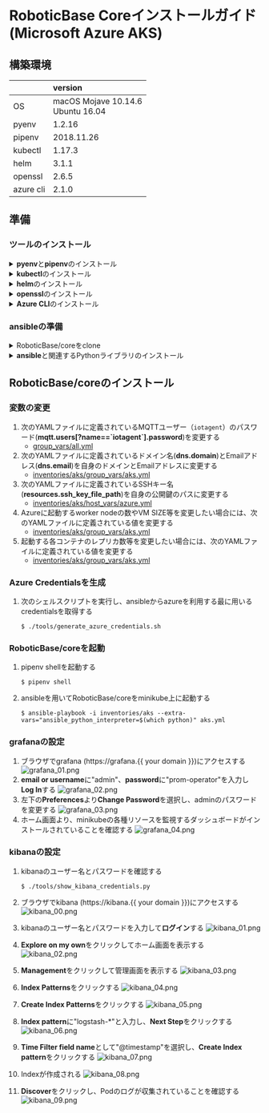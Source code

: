 # RoboticBase Coreインストールガイド(Microsoft Azure AKS)

## 構築環境

||version|
|:--|:--|
|OS|macOS Mojave 10.14.6<br/>Ubuntu 16.04|
|pyenv|1.2.16|
|pipenv|2018.11.26|
|kubectl|1.17.3|
|helm|3.1.1|
|openssl|2.6.5|
|azure cli|2.1.0|

## 準備
### ツールのインストール
<details><summary><b>pyenv</b>と<b>pipenv</b>のインストール</summary>
<p>

#### macOS

```
$ brew install pyenv
$ echo 'export PYENV_ROOT="$HOME/.pyenv"' >> ~/.bashrc
$ echo 'export PATH="$PYENV_ROOT/bin:$PATH"' >> ~/.bashrc
$ echo 'eval "$(pyenv init -)"' >> ~/.bashrc
$ source ~/.bashrc
$ brew install pipenv
```

#### ubuntu

```
$ sudo apt install -y build-essential libffi-dev libssl-dev zlib1g-dev libbz2-dev libreadline-dev libsqlite3-dev git python3-pip
$ git clone https://github.com/pyenv/pyenv.git ~/.pyenv
$ echo 'export PYENV_ROOT="$HOME/.pyenv"' >> ~/.bashrc
$ echo 'export PATH="$PYENV_ROOT/bin:$PATH"' >> ~/.bashrc
$ echo 'eval "$(pyenv init -)"' >> ~/.bashrc
$ source ~/.bashrc
$ pip3 install pipenv
```

</p>
</details>

<details><summary><b>kubectl</b>のインストール</summary>
<p>

#### macOS

```
$ curl -LO "https://storage.googleapis.com/kubernetes-release/release/v1.17.3/bin/darwin/amd64/kubectl"
$ chmod +x ./kubectl
$ sudo mv ./kubectl /usr/local/bin/kubectl
```

#### ubuntu

```
$ curl -LO "https://storage.googleapis.com/kubernetes-release/release/v1.17.3/bin/linux/amd64/kubectl"
$ chmod +x ./kubectl
$ sudo mv ./kubectl /usr/local/bin/kubectl
```

</p>
</details>

<details><summary><b>helm</b>のインストール</summary>
<p>

#### macOS

```
$ curl -LO "https://get.helm.sh/helm-v3.1.1-darwin-amd64.tar.gz"
$ tar xvfz helm-v3.1.1-darwin-amd64.tar.gz
$ sudo mv darwin-amd64/helm /usr/local/bin/helm
```

#### ubuntu

```
$ curl -LO "https://get.helm.sh/helm-v3.1.1-linux-amd64.tar.gz"
$ tar xvfz helm-v3.1.1-linux-amd64.tar.gz
$ sudo mv linux-amd64/helm /usr/local/bin/helm
```

</p>
</details>

<details><summary><b>openssl</b>のインストール</summary>
<p>

#### macOS

```
$ brew install openssl
```

#### ubuntu

```
$ sudo apt install -y openssl
```

</p>
</details>

<details><summary><b>Azure CLI</b>のインストール</summary>
<p>

#### macOS

```
$ brew install azure-cli
```

#### ubuntu

```
$ curl -sL https://aka.ms/InstallAzureCLIDeb | sudo bash
```

</p>
</details>

### ansibleの準備
<details><summary>RoboticBase/coreをclone</summary>
<p>

```
$ git clone https://github.com/RoboticBase/core.git
$ cd core
```

</p>
</details>

<details><summary><b>ansible</b>と関連するPythonライブラリのインストール</summary>
<p>

```
$ cd ansible
$ pipenv install
```

</p>
</details>

## RoboticBase/coreのインストール
### 変数の変更
1. 次のYAMLファイルに定義されているMQTTユーザー（`iotagent`）のパスワード(**mqtt.users[?name==\`iotagent\`].password**)を変更する
    * [group\_vars/all.yml](../../ansible/group_vars/all.yml)
1. 次のYAMLファイルに定義されているドメイン名(**dns.domain**)とEmailアドレス(**dns.email**)を自身のドメインとEmailアドレスに変更する
    * [inventories/aks/group\_vars/aks.yml](../../ansible/inventories/aks/group_vars/aks.yml)
1. 次のYAMLファイルに定義されているSSHキー名(**resources.ssh\_key\_file\_path**)を自身の公開鍵のパスに変更する
    * [inventories/aks/host\_vars/azure.yml](../../ansible/inventories/aks/host_vars/azure.yml)
1. Azureに起動するworker nodeの数やVM SIZE等を変更したい場合には、次のYAMLファイルに定義されている値を変更する
    * [inventories/aks/group\_vars/aks.yml](../../ansible/inventories/aks/group_vars/aks.yml)
1. 起動する各コンテナのレプリカ数等を変更したい場合には、次のYAMLファイルに定義されている値を変更する
    * [inventories/aks/group\_vars/aks.yml](../../ansible/inventories/aks/group_vars/aks.yml)

### Azure Credentialsを生成
1. 次のシェルスクリプトを実行し、ansibleからazureを利用する最に用いるcredentialsを取得する

    ```
    $ ./tools/generate_azure_credentials.sh
    ```

### RoboticBase/coreを起動
1. pipenv shellを起動する

    ```
    $ pipenv shell
    ```
1. ansibleを用いてRoboticBase/coreをminikube上に起動する

    ```
    $ ansible-playbook -i inventories/aks --extra-vars="ansible_python_interpreter=$(which python)" aks.yml
    ```

### grafanaの設定
1. ブラウザでgrafana (https://grafana.{{ your domain }})にアクセスする
    ![grafana\_01.png](../images/aks/grafana_01.png)
1. **email or username**に"admin"、**password**に"prom-operator"を入力し**Log In**する
    ![grafana\_02.png](../images/aks/grafana_02.png)
1. 左下の**Preferences**より**Change Password**を選択し、adminのパスワードを変更する
    ![grafana\_03.png](../images/aks/grafana_03.png)
1. ホーム画面より、minikubeの各種リソースを監視するダッシュボードがインストールされていることを確認する
    ![grafana\_04.png](../images/aks/grafana_04.png)

### kibanaの設定
1. kibanaのユーザー名とパスワードを確認する

    ```
    $ ./tools/show_kibana_credentials.py
    ```
1. ブラウザでkibana (https://kibana.{{ your domain }})にアクセスする
    ![kibana\_00.png](../images/aks/kibana_00.png)
1. kibanaのユーザー名とパスワードを入力して**ログイン**する
    ![kibana\_01.png](../images/aks/kibana_01.png)
1. **Explore on my own**をクリックしてホーム画面を表示する
    ![kibana\_02.png](../images/aks/kibana_02.png)
1. **Management**をクリックして管理画面を表示する
    ![kibana\_03.png](../images/aks/kibana_03.png)
1. **Index Patterns**をクリックする
    ![kibana\_04.png](../images/aks/kibana_04.png)
1. **Create Index Patterns**をクリックする
    ![kibana\_05.png](../images/aks/kibana_05.png)
1. **Index pattern**に"logstash-\*"と入力し、**Next Step**をクリックする
    ![kibana\_06.png](../images/aks/kibana_06.png)
1. **Time Filter field name**として"@timestamp"を選択し、**Create Index pattern**をクリックする
    ![kibana\_07.png](../images/aks/kibana_07.png)
1. Indexが作成される
    ![kibana\_08.png](../images/aks/kibana_08.png)
1. **Discover**をクリックし、Podのログが収集されていることを確認する
    ![kibana\_09.png](../images/aks/kibana_09.png)
